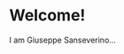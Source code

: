 <title>Giuseppe Sanseverino webpage</title>

<h1>Welcome!</h1>
<p>I am Giuseppe Sanseverino...</p>

